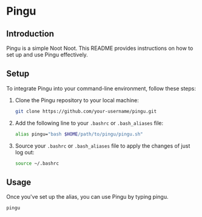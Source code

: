 # Pingu

## Introduction

Pingu is a simple Noot Noot. This README provides instructions on how to set up and use Pingu effectively.

## Setup

To integrate Pingu into your command-line environment, follow these steps:

1. Clone the Pingu repository to your local machine:
    ```bash
    git clone https://github.com/your-username/pingu.git
    ```

2. Add the following line to your `.bashrc` or `.bash_aliases` file:
    ```bash
    alias pingu="bash $HOME/path/to/pingu/pingu.sh"
    ```

3. Source your `.bashrc` or `.bash_aliases` file to apply the changes of just log out:
    ```bash
    source ~/.bashrc
    ```

## Usage
Once you've set up the alias, you can use Pingu by typing pingu.
```bash
pingu
```